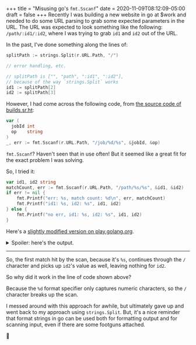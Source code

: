 +++
title = "Misusing go's `fmt.Sscanf`"
date = 2020-11-09T08:12:09-05:00
draft = false
+++
Recently I was building a new website in go at $work and needed to do some URL parsing to grab some expected parameters in the URL.
The URL was expected to look something like the following: `/path/:id1/:id2`, where I was trying to grab `id1` and `id2` out of the URL.

In the past, I've done something along the lines of:

```go
splitPath := strings.Split(r.URL.Path, "/")

// error handling, etc.

// splitPath is ["", "path", ":id1", ":id2"], 
// because of the way `strings.Split` works
id1 := splitPath[2]
id2 := splitPath[3]
```

However, I had come across the following code, from [the source code of builds.sr.ht](https://git.sr.ht/~sircmpwn/builds.sr.ht/tree/master/worker/http.go#L20):

```go
var (
  jobId int
  op    string
)
_, err := fmt.Sscanf(r.URL.Path, "/job/%d/%s", &jobId, &op)
```

`fmt.Sscanf`? Haven't seen that in use often! But it seemed like a great fit for the exact problem I was solving.

So, I tried it:

```go
var id1, id2 string
matchCount, err := fmt.Sscanf(r.URL.Path, "/path/%s/%s", &id1, &id2)
if err != nil {
    fmt.Printf("err: %s, match count: %d\n", err, matchCount)
    fmt.Printf("id1: %s, id2: %s", id1, id2)
} else {
    fmt.Printf("no err, id1: %s, id2: %s", id1, id2)
}
```

Here's a [slightly modified version on play.golang.org](https://play.golang.org/p/I3AtQCF_Wvv).

<details>
  <summary>Spoiler: here's the output.</summary>
  <samp>
  err: unexpected EOF, match count: 1<br>
  id1: abc/def, id2:
  </samp>
</details>

---

So, the first match hit by the scan, because it's `%s`, continues through the `/` character and picks up `id2`'s value as well, leaving nothing for `id2`.

So why did it work in the line of code shown above?

Because the `%d` format specifier only captures numeric characters, so the `/` character breaks up the scan.

I messed around with this approach for awhile, but ultimately gave up and went back to my approach using `strings.Split`.
But, it's a nice reminder that format strings in go can be used both for formatting output and for scanning input, even if there are some footguns attached.

🔫
